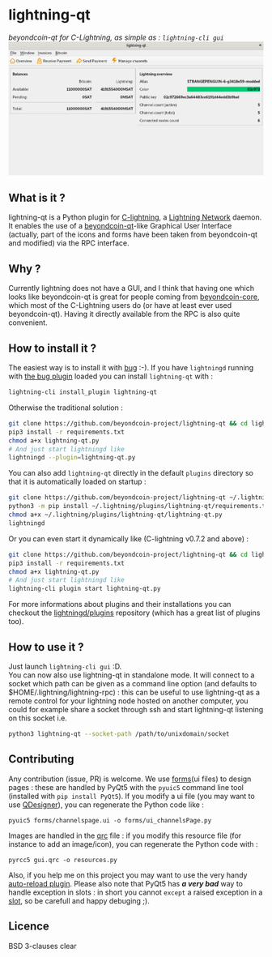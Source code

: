 # lightning-qt
*beyondcoin-qt for C-Lightning, as simple as : `lightning-cli gui`*
![lightning-qt screenshot](screenshot.png)
  
## What is it ?
lightning-qt is a Python plugin for [C-lightning](https://github.com/beyondcoin-project/lightning), a [Lightning Network](https://github.com/beyondcoin-project/beyondcoin/tree/master/src/qt) daemon. It enables the use of a [beyondcoin-qt](https://github.com/beyondcoin-project/beyondcoin/tree/master/src/qt)-like Graphical User Interface (actually, part of the icons and forms have been taken from beyondcoin-qt and modified) via the RPC interface.  
  
## Why ?
Currently lightning does not have a GUI, and I think that having one which looks like beyondcoin-qt is great for people coming from [beyondcoin-core](https://github.com/beyondcoin-project/beyondcoin), which most of the C-Lightning users do (or have at least ever used beyondcoin-qt). Having it directly available from the RPC is also quite convenient.  
  
## How to install it ?
The easiest way is to install it with [bug](https://github.com/darosior/bug) :-). If you have `lightningd` running with [the bug plugin](https://github.com/darosior/bug) loaded you can install `lightning-qt` with :
```bash
lightning-cli install_plugin lightning-qt
```
Otherwise the traditional solution :  
```bash
git clone https://github.com/beyondcoin-project/lightning-qt && cd lightning-qt
pip3 install -r requirements.txt
chmod a+x lightning-qt.py
# And just start lightningd like
lightningd --plugin=lightning-qt.py
```
You can also add `lightning-qt` directly in the default `plugins` directory so that it is automatically loaded on startup :
```bash
git clone https://github.com/beyondcoin-project/lightning-qt ~/.lightning/plugins/lightning-qt
python3 -m pip install ~/.lightning/plugins/lightning-qt/requirements.txt
chmod a+x ~/.lightning/plugins/lightning-qt/lightning-qt.py
lightningd
```
Or you can even start it dynamically like (C-lightning v0.7.2 and above) :
```bash
git clone https://github.com/beyondcoin-project/lightning-qt && cd lightning-qt
pip3 install -r requirements.txt
chmod a+x lightning-qt.py
# And just start lightningd like
lightning-cli plugin start lightning-qt.py
```
For more informations about plugins and their installations you can checkout the [lightningd/plugins](https://github.com/lightningd/plugins) repository (which has a great list of plugins too).

## How to use it ?
Just launch `lightning-cli gui` :D.  
You can now also use lightning-qt in standalone mode. It will connect to a socket which path can be given as a command line option (and defaults to $HOME/.lightning/lightning-rpc) : this can be useful to use lightning-qt as a remote control for your lightning node hosted on another computer, you could for example share a socket through ssh and start lightning-qt listening on this socket i.e.  
```bash
python3 lightning-qt --socket-path /path/to/unixdomain/socket
```
  
  
## Contributing
Any contribution (issue, PR) is welcome.
We use [forms](forms/)(ui files) to design pages : these are handled by PyQt5 with the `pyuic5` command line tool (installed with `pip install PyQt5`). If you modify a ui file (you may want to use [QDesigner](https://doc.qt.io/qt-5/qtdesigner-manual.html)), you can regenerate the Python code like :
```shell
pyuic5 forms/channelspage.ui -o forms/ui_channelsPage.py
```
Images are handled in the [qrc](gui.qrc) file : if you modify this resource file (for instance to add an image/icon), you can regenerate the Python code with :
```shell
pyrcc5 gui.qrc -o resources.py
```
Also, if you help me on this project you may want to use the very handy [auto-reload plugin](https://github.com/lightningd/plugins/tree/master/autoreload). Please also note that PyQt5 has *__a very bad__* way to handle exception in slots : in short you cannot `except` a raised exception in a [slot](https://doc.qt.io/qt-5/signalsandslots.html), so be carefull and happy debuging ;).  
   
## Licence
BSD 3-clauses clear
